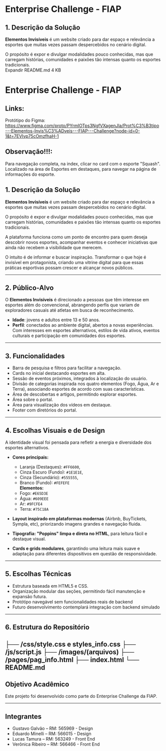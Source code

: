 # Enterprise Challenge - FIAP

## 1. Descrição da Solução  
**Elementos Invisíveis** é um website criado para dar espaço e relevância a esportes que muitas vezes passam despercebidos no cenário digital.  

O propósito é expor e divulgar modalidades pouco conhecidas, mas que carregam histórias, comunidades e paixões tão intensas quanto os esportes tradicionais.  
Expandir
README.md
4 KB
# Enterprise Challenge - FIAP

## Links:
Protótipo do Figma: https://www.figma.com/proto/PYrmIOTps3NgfVXagenJla/Prot%C3%B3tipo---Elementos-Invis%C3%ADveis---FIAP---Challenge?node-id=0-1&t=7EVIvp75cOmzfhaH-1

## Observação!!!:
Para navegação completa, na index, clicar no card com o esporte "Squash". Localizado na área de Esportes em destaques, para navegar na página de informações do esporte.

## 1. Descrição da Solução  
**Elementos Invisíveis** é um website criado para dar espaço e relevância a esportes que muitas vezes passam despercebidos no cenário digital.  

O propósito é expor e divulgar modalidades pouco conhecidas, mas que carregam histórias, comunidades e paixões tão intensas quanto os esportes tradicionais.  

A plataforma funciona como um ponto de encontro para quem deseja descobrir novos esportes, acompanhar eventos e conhecer iniciativas que ainda não recebem a visibilidade que merecem.  

O intuito é de informar e buscar inspiração. Transformar o que hoje é invisível em protagonista, criando uma vitrine digital para que essas práticas esportivas possam crescer e alcançar novos públicos.  

---

## 2. Público-Alvo  
O **Elementos Invisíveis** é direcionado a pessoas que têm interesse em esportes além do convencional, abrangendo perfis que variam de exploradores casuais até atletas em busca de reconhecimento.  

- **Idade**: jovens e adultos entre 13 e 50 anos.  
- **Perfil**: conectados ao ambiente digital, abertos a novas experiências. Com interesses em esportes alternativos, estilos de vida ativos, eventos culturais e participação em comunidades dos esportes.  

---

## 3. Funcionalidades  
- Barra de pesquisa e filtros para facilitar a navegação.  
- Cards no inicial destacando esportes em alta.  
- Sessão de eventos próximos, integrados à localização do usuário.  
- Divisão de categorias inspirada nos quatro elementos (Fogo, Água, Ar e Terra), associando esportes de acordo com suas características.  
- Área de descobertas e artigos, permitindo explorar esportes. 
- Área sobre o portal.
- Área para visualização dos vídeos em destaque.
- Footer com diretórios do portal. 

---

## 4. Escolhas Visuais e de Design  
A identidade visual foi pensada para refletir a energia e diversidade dos esportes alternativos.  

- **Cores principais:**
  - Laranja (Destaques): `#FF6600`, 
  - Cinza Escuro (Fundo): `#1E1E1E`, 
  - Cinza (Secundário): `#555555`, 
  - Branco (Fundo): `#FEFEFE`  
  **Elementos:**
  - Fogo: `#E65D3E`  
  - Água: `#609EEE`  
  - Ar: `#9FCFE4`  
  - Terra: `#75C18A`    

- **Layout inspirado em plataformas modernas** (Airbnb, BuyTickets, Sympla, etc), priorizando imagens grandes e navegação fluida.  
- **Tipografia: "Poppins" limpa e direta no HTML**, para leitura fácil e destaque visual.  
- **Cards e grids modulares**, garantindo uma leitura mais suave e adaptação para diferentes dispositivos em questão de responsividade.  

---

## 5. Escolhas Técnicas  
- Estrutura baseada em HTML5 e CSS.    
- Organização modular das seções, permitindo fácil manutenção e expansão futura.  
- Protótipo navegável sem funcionalidades reais de backend  
- Futuro desenvolvimento contemplará integração com backend simulado  

---

## 6. Estrutura do Repositório  


├── /css/style.css e styles_info.css
├── /js/script.js
├── /images/(arquivos)
├── /pages/pag_info.html
├── index.html
└── README.md
--

## Objetivo Acadêmico  
Este projeto foi desenvolvido como parte do Enterprise Challenge da FIAP.

---

## Integrantes  
- Gustavo Galvão – RM: 565969 - Design 
- Eduardo Minelli – RM: 566015 - Design 
- Lucas Tamura – RM: 563249 - Front End
- Verônica Ribeiro – RM: 566466 - Front End  
